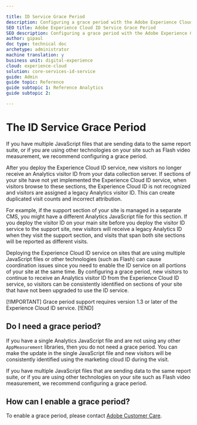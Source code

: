 ```yaml
---

title: ID Service Grace Period
description: Configuring a grace period with the Adobe Experience Cloud ID Service
SEO title: Adobe Experience Cloud ID Service Grace Period
SEO description: Configuring a grace period with the Adobe Experience Cloud ID Service
author: gipaul
doc type: technical doc
archetype: administrator
machine translation: y
business unit: digital-experience
cloud: experience-cloud
solution: core-services-id-service
guide: Admin
guide topic: Reference
guide subtopic 1: Reference Analytics
guide subtopic 2:

---
```


# The ID Service Grace Period

If you have multiple JavaScript files that are sending data to the same report suite, or if you are using other technologies on your site such as Flash video measurement, we recommend configuring a grace period.

After you deploy the Experience Cloud ID service, new visitors no longer receive an Analytics visitor ID from your data collection server. If sections of your site have not yet implemented the Experience Cloud ID service, when visitors browse to these sections, the Experience Cloud ID is not recognized and visitors are assigned a legacy Analytics visitor ID. This can create duplicated visit counts and incorrect attribution.

For example, if the support section of your site is managed in a separate CMS, you might have a different Analytics JavaScript file for this section. If you deploy the visitor ID on your main site before you deploy the visitor ID service to the support site, new visitors will receive a legacy Analytics ID when they visit the support section, and visits that span both site sections will be reported as different visits.

Deploying the Experience Cloud ID service on sites that are using multiple JavaScript files or other technologies (such as Flash) can cause coordination issues since you need to enable the ID service on all portions of your site at the same time. By configuring a grace period, new visitors to continue to receive an Analytics visitor ID from the Experience Cloud ID service, so visitors can be consistently identified on sections of your site that have not been upgraded to use the ID service.

[!IMPORTANT]
Grace period support requires version 1.3 or later of the Experience Cloud ID service.
[!END]

## Do I need a grace period?

If you have a single Analytics JavaScript file and are not using any other `AppMeasurement` libraries, then you do not need a grace period. You can make the update in the single JavaScript file and new visitors will be consistently identified using the marketing cloud ID during the visit.

If you have multiple JavaScript files that are sending data to the same report suite, or if you are using other technologies on your site such as Flash video measurement, we recommend configuring a grace period.

## How can I enable a grace period?

To enable a grace period, please contact [Adobe Customer Care](https://helpx.adobe.com/marketing-cloud/contact-support.html).
